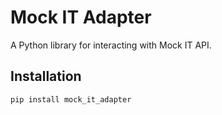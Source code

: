 # Mock IT Adapter

A Python library for interacting with Mock IT API.

## Installation

```bash
pip install mock_it_adapter
